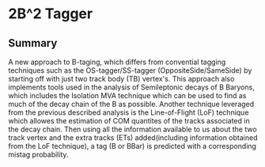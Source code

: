 # 2B^2 Tagger

## Summary
A new approach to B-taging, which differs from convential tagging techniques such as the OS-tagger/SS-tagger (OppositeSide/SameSide) by starting off with just two track body (TB) vertex's. This approach also implements tools used in the analysis of Semileptonic decays of B Baryons, which includes the Isolation MVA technique which can be used to find as much of the decay chain of the B as possible. Another technique leveraged from the previous described analysis is the Line-of-Flight (LoF) technique which allowes the estimation of COM quantites of the tracks associated in the decay chain. Then using all the information available to us about the two track vertex and the extra tracks (ETs) added(including information obtained from the LoF technique), a tag (B or BBar) is predicted with a corresponding mistag probability.




